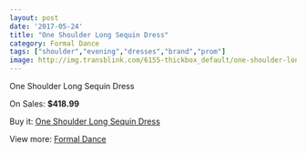 ```yaml
---
layout: post
date: '2017-05-24'
title: "One Shoulder Long Sequin Dress"
category: Formal Dance
tags: ["shoulder","evening","dresses","brand","prom"]
image: http://img.transblink.com/6155-thickbox_default/one-shoulder-long-sequin-dress.jpg
---
```

One Shoulder Long Sequin Dress

On Sales: **$418.99**
<a href="https://www.transblink.com/en/formal-dance/1991-one-shoulder-long-sequin-dress.html"><amp-img layout="responsive" width="600" height="600" src="//img.transblink.com/6155-thickbox_default/one-shoulder-long-sequin-dress.jpg" alt="One Shoulder Long Sequin Dress 0" /></a>
<a href="https://www.transblink.com/en/formal-dance/1991-one-shoulder-long-sequin-dress.html"><amp-img layout="responsive" width="600" height="600" src="//img.transblink.com/6158-thickbox_default/one-shoulder-long-sequin-dress.jpg" alt="One Shoulder Long Sequin Dress 1" /></a>
<a href="https://www.transblink.com/en/formal-dance/1991-one-shoulder-long-sequin-dress.html"><amp-img layout="responsive" width="600" height="600" src="//img.transblink.com/6157-thickbox_default/one-shoulder-long-sequin-dress.jpg" alt="One Shoulder Long Sequin Dress 2" /></a>
<a href="https://www.transblink.com/en/formal-dance/1991-one-shoulder-long-sequin-dress.html"><amp-img layout="responsive" width="600" height="600" src="//img.transblink.com/6156-thickbox_default/one-shoulder-long-sequin-dress.jpg" alt="One Shoulder Long Sequin Dress 3" /></a>

Buy it: [One Shoulder Long Sequin Dress](https://www.transblink.com/en/formal-dance/1991-one-shoulder-long-sequin-dress.html "One Shoulder Long Sequin Dress")

View more: [Formal Dance](https://www.transblink.com/en/6-formal-dance "Formal Dance")